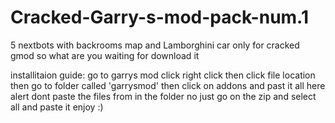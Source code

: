 # Cracked-Garry-s-mod-pack-num.1

5 nextbots with backrooms map and Lamborghini car
only for cracked gmod 
so what are you waiting for
download it

installitaion guide:
go to garrys mod click right click then click file location then go to folder called 'garrysmod' then click on addons and past it all here
alert dont paste the files from in the folder no just go on the zip and select all and paste it
enjoy :)
